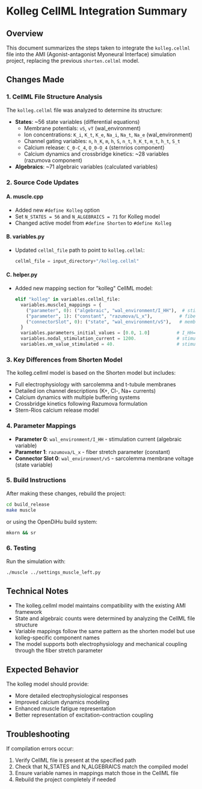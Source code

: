 # Kolleg CellML Integration Summary

## Overview
This document summarizes the steps taken to integrate the `kolleg.cellml` file into the AMI (Agonist-antagonist Myoneural Interface) simulation project, replacing the previous `shorten.cellml` model.

## Changes Made

### 1. CellML File Structure Analysis
The `kolleg.cellml` file was analyzed to determine its structure:
- **States**: ~56 state variables (differential equations)
  - Membrane potentials: `vS`, `vT` (wal_environment)
  - Ion concentrations: `K_i`, `K_t`, `K_e`, `Na_i`, `Na_t`, `Na_e` (wal_environment)
  - Channel gating variables: `n`, `h_K`, `m`, `h`, `S`, `n_t`, `h_K_t`, `m_t`, `h_t`, `S_t`
  - Calcium release: `C_0-C_4`, `O_0-O_4` (sternrios component)
  - Calcium dynamics and crossbridge kinetics: ~28 variables (razumova component)
- **Algebraics**: ~71 algebraic variables (calculated variables)

### 2. Source Code Updates

#### A. muscle.cpp
- Added new `#define Kolleg` option
- Set `N_STATES = 56` and `N_ALGEBRAICS = 71` for Kolleg model
- Changed active model from `#define Shorten` to `#define Kolleg`

#### B. variables.py
- Updated `cellml_file` path to point to `kolleg.cellml`:
  ```python
  cellml_file = input_directory+"/kolleg.cellml"
  ```

#### C. helper.py
- Added new mapping section for "kolleg" CellML model:
  ```python
  elif "kolleg" in variables.cellml_file:
    variables.muscle1_mappings = {
      ("parameter", 0): ("algebraic", "wal_environment/I_HH"),  # stimulation current
      ("parameter", 1): ("constant", "razumova/L_x"),          # fiber stretch λ
      ("connectorSlot", 0): ("state", "wal_environment/vS"),   # membrane voltage
    }
    variables.parameters_initial_values = [0.0, 1.0]          # I_HH=0, λ=1
    variables.nodal_stimulation_current = 1200.               # stimulation amplitude
    variables.vm_value_stimulated = 40.                       # stimulated voltage
  ```

### 3. Key Differences from Shorten Model
The kolleg.cellml model is based on the Shorten model but includes:
- Full electrophysiology with sarcolemma and t-tubule membranes
- Detailed ion channel descriptions (K+, Cl-, Na+ currents)
- Calcium dynamics with multiple buffering systems
- Crossbridge kinetics following Razumova formulation
- Stern-Rios calcium release model

### 4. Parameter Mappings
- **Parameter 0**: `wal_environment/I_HH` - stimulation current (algebraic variable)
- **Parameter 1**: `razumova/L_x` - fiber stretch parameter (constant)
- **Connector Slot 0**: `wal_environment/vS` - sarcolemma membrane voltage (state variable)

### 5. Build Instructions
After making these changes, rebuild the project:
```bash
cd build_release
make muscle
```
or using the OpenDiHu build system:
```bash
mkorn && sr
```

### 6. Testing
Run the simulation with:
```bash
./muscle ../settings_muscle_left.py
```

## Technical Notes
- The kolleg.cellml model maintains compatibility with the existing AMI framework
- State and algebraic counts were determined by analyzing the CellML file structure
- Variable mappings follow the same pattern as the shorten model but use kolleg-specific component names
- The model supports both electrophysiology and mechanical coupling through the fiber stretch parameter

## Expected Behavior
The kolleg model should provide:
- More detailed electrophysiological responses
- Improved calcium dynamics modeling
- Enhanced muscle fatigue representation
- Better representation of excitation-contraction coupling

## Troubleshooting
If compilation errors occur:
1. Verify CellML file is present at the specified path
2. Check that N_STATES and N_ALGEBRAICS match the compiled model
3. Ensure variable names in mappings match those in the CellML file
4. Rebuild the project completely if needed